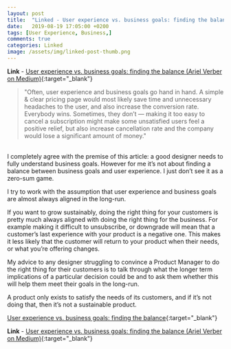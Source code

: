 ```yaml
---
layout: post
title:  "Linked - User experience vs. business goals: finding the balance"
date:   2019-08-19 17:05:00 +0200
tags: [User Experience, Business,]
comments: true
categories: Linked
image: /assets/img/linked-post-thumb.png
---
```

**Link** - [User experience vs. business goals: finding the balance (Ariel Verber on Medium)](https://uxdesign.cc/user-experience-vs-business-goals-finding-the-balance-7507ac85b0a9){:target="_blank"}
> "Often, user experience and business goals go hand in hand. A simple & clear pricing page would most likely save time and unnecessary headaches to the user, and also increase the conversion rate. Everybody wins.  Sometimes, they don’t — making it too easy to cancel a subscription might make some unsatisfied users feel a positive relief, but also increase cancellation rate and the company would lose a significant amount of money."

<br/>
I completely agree with the premise of this article: a good designer needs to fully understand business goals. However for me it’s not about finding a balance between business goals and user experience. I just don’t see it as a zero-sum game. 

I try to work with the assumption that user experience and business goals are almost always aligned in the long-run.

If you want to grow sustainably, doing the right thing for your customers is pretty much always aligned with doing the right thing for the business. For example making it difficult to unsubscribe, or downgrade will mean that a customer’s last experience with your product is a negative one. This makes it less likely that the customer will return to your product when their needs, or what you’re offering changes.

My advice to any designer struggling to convince a Product Manager to do the right thing for their customers is to talk through what the longer term implications of a particular decision could be and to ask them whether this will help them meet their goals in the long-run.

A product only exists to satisfy the needs of its customers, and if it’s not doing that, then it’s not a sustainable product.

[User experience vs. business goals: finding the balance](https://uxdesign.cc/user-experience-vs-business-goals-finding-the-balance-7507ac85b0a9){:target="_blank"}

**Link** - [User experience vs. business goals: finding the balance (Ariel Verber on Medium)](https://uxdesign.cc/user-experience-vs-business-goals-finding-the-balance-7507ac85b0a9){:target="_blank"}
